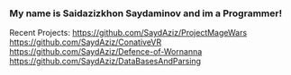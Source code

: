 ### My name is Saidazizkhon Saydaminov and im a Programmer!

Recent Projects:
https://github.com/SaydAziz/ProjectMageWars 
https://github.com/SaydAziz/ConativeVR
https://github.com/SaydAziz/Defence-of-Wornanna
https://github.com/SaydAziz/DataBasesAndParsing
